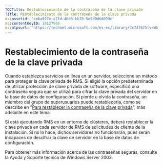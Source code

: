 ```yaml
---
TOCTitle: Restablecimiento de la contraseña de la clave privada
Title: Restablecimiento de la contraseña de la clave privada
ms:assetid: 'ceba927e-a7fd-4b06-bb70-5e5d9d6d099c'
ms:contentKeyID: 18127965
ms:mtpsurl: 'https://technet.microsoft.com/es-es/library/Cc747675(v=WS.10)'
---
```


Restablecimiento de la contraseña de la clave privada
=====================================================

Cuando establezca servicios en línea en un servidor, seleccione un método para proteger la clave privada de RMS. Si eligió la opción predeterminada de utilizar protección de clave privada de software, especificó una contraseña segura que se utilizó para cifrar la clave privada del servidor en la base de datos de configuración. Si pierde u olvida la contraseña, un miembro del grupo de superusuarios puede restablecerla, como se describe en "[Para restablecer la contraseña de la clave privada](https://technet.microsoft.com/f71df255-fe19-4e07-810e-87309a5e8e88)", más adelante en este tema.

Si está ejecutando RMS en un entorno de clústeres, deberá restablecer la clave privada en cada servidor de RMS de solicitudes de cliente de la instalación. Si no lo hace, dichos servidores no funcionarán, pues serán incapaces de descifrar la clave de servidor en la base de datos de configuración.

Para obtener más información acerca de las contraseñas seguras, consulte la Ayuda y Soporte técnico de Windows Server 2003.
